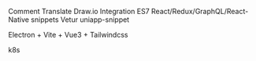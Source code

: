Comment Translate
Draw.io Integration
ES7 React/Redux/GraphQL/React-Native snippets
Vetur
uniapp-snippet










Electron + Vite + Vue3 + Tailwindcss


k8s